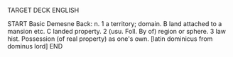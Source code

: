 TARGET DECK
ENGLISH

START
Basic
Demesne
Back: n. 1 a territory; domain. B land attached to a mansion etc. C landed property. 2 (usu. Foll. By of) region or sphere. 3 law hist. Possession (of real property) as one's own. [latin dominicus from dominus lord]
END
